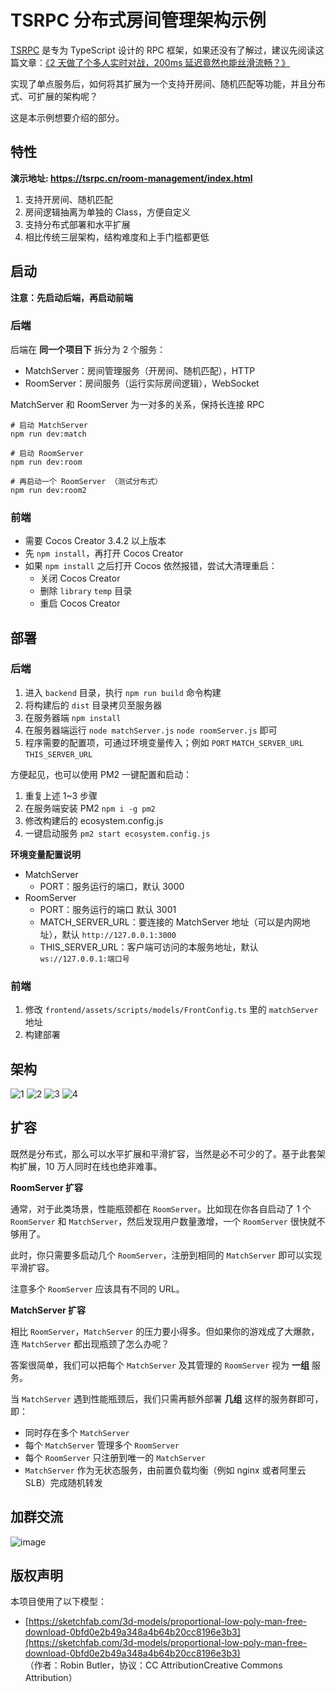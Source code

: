 TSRPC 分布式房间管理架构示例
===

[TSRPC](https://tsrpc.cn) 是专为 TypeScript 设计的 RPC 框架，如果还没有了解过，建议先阅读这篇文章：[《2 天做了个多人实时对战，200ms 延迟竟然也能丝滑流畅？》](https://mp.weixin.qq.com/s/V1YWPF5LmY-l1L5LF2nR3A)

实现了单点服务后，如何将其扩展为一个支持开房间、随机匹配等功能，并且分布式、可扩展的架构呢？

这是本示例想要介绍的部分。

## 特性

**演示地址: https://tsrpc.cn/room-management/index.html**

1. 支持开房间、随机匹配
2. 房间逻辑抽离为单独的 Class，方便自定义
3. 支持分布式部署和水平扩展
4. 相比传统三层架构，结构难度和上手门槛都更低

## 启动

**注意：先启动后端，再启动前端**

### 后端

后端在 **同一个项目下** 拆分为 2 个服务：
- MatchServer：房间管理服务（开房间、随机匹配），HTTP
- RoomServer：房间服务（运行实际房间逻辑），WebSocket

MatchServer 和 RoomServer 为一对多的关系，保持长连接 RPC

```shell
# 启动 MatchServer
npm run dev:match

# 启动 RoomServer
npm run dev:room

# 再启动一个 RoomServer （测试分布式）
npm run dev:room2
```

### 前端

- 需要 Cocos Creator 3.4.2 以上版本
- 先 `npm install`，再打开 Cocos Creator
- 如果 `npm install` 之后打开 Cocos 依然报错，尝试大清理重启：
    - 关闭 Cocos Creator
    - 删除 `library` `temp` 目录
    - 重启 Cocos Creator

## 部署

### 后端

1. 进入 `backend` 目录，执行 `npm run build` 命令构建
2. 将构建后的 `dist` 目录拷贝至服务器
3. 在服务器端 `npm install`
4. 在服务器端运行 `node matchServer.js` `node roomServer.js` 即可
5. 程序需要的配置项，可通过环境变量传入；例如 `PORT` `MATCH_SERVER_URL` `THIS_SERVER_URL`

方便起见，也可以使用 PM2 一键配置和启动：
1. 重复上述 1~3 步骤
2. 在服务端安装 PM2 `npm i -g pm2`
3. 修改构建后的 ecosystem.config.js
4. 一键启动服务 `pm2 start ecosystem.config.js`

**环境变量配置说明**
- MatchServer
    - PORT：服务运行的端口，默认 3000
- RoomServer
    - PORT：服务运行的端口 默认 3001
    - MATCH_SERVER_URL：要连接的 MatchServer 地址（可以是内网地址），默认 `http://127.0.0.1:3000`
    - THIS_SERVER_URL：客户端可访问的本服务地址，默认 `ws://127.0.0.1:端口号`

### 前端

1. 修改 `frontend/assets/scripts/models/FrontConfig.ts` 里的 `matchServer` 地址
2. 构建部署

## 架构

![1](https://user-images.githubusercontent.com/1681689/165915071-6556cf8a-1292-4db4-acff-e0bec3ac358c.png)
![2](https://user-images.githubusercontent.com/1681689/165915078-e7ef32fd-43d0-4bb5-aa05-825a8dce613f.png)
![3](https://user-images.githubusercontent.com/1681689/165915082-9fca98e6-1907-4f60-b32d-8b06890dc8cf.png)
![4](https://user-images.githubusercontent.com/1681689/165915090-e278fdda-8379-4c79-b622-9e276d9e91dc.png)

## 扩容

既然是分布式，那么可以水平扩展和平滑扩容，当然是必不可少的了。基于此套架构扩展，10 万人同时在线也绝非难事。

**RoomServer 扩容**

通常，对于此类场景，性能瓶颈都在 `RoomServer`。比如现在你各自启动了 1 个 `RoomServer` 和 `MatchServer`，然后发现用户数量激增，一个 `RoomServer` 很快就不够用了。

此时，你只需要多启动几个 `RoomServer`，注册到相同的 `MatchServer` 即可以实现平滑扩容。

注意多个 `RoomServer` 应该具有不同的 URL。

**MatchServer 扩容**

相比 `RoomServer`，`MatchServer` 的压力要小得多。但如果你的游戏成了大爆款，连 `MatchServer` 都出现瓶颈了怎么办呢？

答案很简单，我们可以把每个 `MatchServer` 及其管理的 `RoomServer` 视为 **一组** 服务。

当 `MatchServer` 遇到性能瓶颈后，我们只需再额外部署 **几组** 这样的服务群即可，即：

- 同时存在多个 `MatchServer`
- 每个 `MatchServer` 管理多个 `RoomServer`
- 每个 `RoomServer` 只注册到唯一的 `MatchServer`
- `MatchServer` 作为无状态服务，由前置负载均衡（例如 nginx 或者阿里云 SLB）完成随机转发

## 加群交流

![image](https://user-images.githubusercontent.com/1681689/165915560-cbe2520a-b654-472b-828e-e42252d5e32f.png)

## 版权声明

本项目使用了以下模型：
- [https://sketchfab.com/3d-models/proportional-low-poly-man-free-download-0bfd0e2b49a348a4b64b20cc8196e3b3](https://sketchfab.com/3d-models/proportional-low-poly-man-free-download-0bfd0e2b49a348a4b64b20cc8196e3b3)  
（作者：Robin Butler，协议：CC AttributionCreative Commons Attribution）